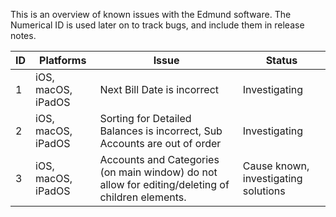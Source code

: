This is an overview of known issues with the Edmund software. The Numerical ID is used later on to track bugs, and include them in release notes. 

| ID | Platforms | Issue | Status | 
| -- | --------- | ----- | ------ | 
| 1  | iOS, macOS, iPadOS | Next Bill Date is incorrect | Investigating | 
| 2  | iOS, macOS, iPadOS | Sorting for Detailed Balances is incorrect, Sub Accounts are out of order | Investigating |
| 3  | iOS, macOS, iPadOS | Accounts and Categories (on main window) do not allow for editing/deleting of children elements. | Cause known, investigating solutions |
